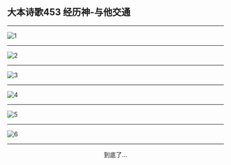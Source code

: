 
## 大本诗歌453 经历神-与他交通
        
<div id="aplayer0"></div>

---

<img alt="1" data-original="/data/d0452/1.png">

---

<img alt="2" data-original="/data/d0452/2.png">

---

<img alt="3" data-original="/data/d0452/3.png">

---

<img alt="4" data-original="/data/d0452/4.png">

---

<img alt="5" data-original="/data/d0452/5.png">

---

<img alt="6" data-original="/data/d0452/6.png">

---

<p style="text-align: center">到底了...</p>

<script src="/js/dist-view.js"></script>

<script>
MAIN.id = 'd0452';
        
const ap0 = new APlayer({
    container: document.getElementById('aplayer0'),
    volume: 1,
    loop: 'none',
    preload: 'none',
    audio: [{
        name: '大本诗歌453.mp3',
        artist: '大本诗歌',
        url: 'https://res.wx.qq.com/voice/getvoice?mediaid=MzI0NTk3MDM5M18yMjQ3NDkzMDg3',
        cover: '/favicon'
    }]
});
</script>
